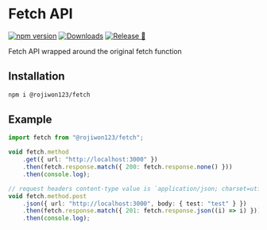 # Fetch API

[![npm version](https://img.shields.io/npm/v/@rojiwon123/fetch.svg)](https://www.npmjs.com/package/@rojiwon123/fetch)
[![Downloads](https://img.shields.io/npm/dm/@rojiwon123/fetch.svg?logo=npm)](https://www.npmjs.com/package/@rojiwon123/fetch)
[![Release 🔖](https://github.com/rojiwon123/fetch/actions/workflows/release.yml/badge.svg)](https://github.com/rojiwon123/fetch/actions/workflows/release.yml)

Fetch API wrapped around the original fetch function

## Installation

```sh
npm i @rojiwon123/fetch
```

## Example

```typescript
import fetch from "@rojiwon123/fetch";

void fetch.method
    .get({ url: "http://localhost:3000" })
    .then(fetch.response.match({ 200: fetch.response.none() }))
    .then(console.log);

// request headers content-type value is `application/json; charset=utf-8`
void fetch.method.post
    .json({ url: "http://localhost:3000", body: { test: "test" } })
    .then(fetch.response.match({ 201: fetch.response.json((i) => i) }))
    .then(console.log);
```

